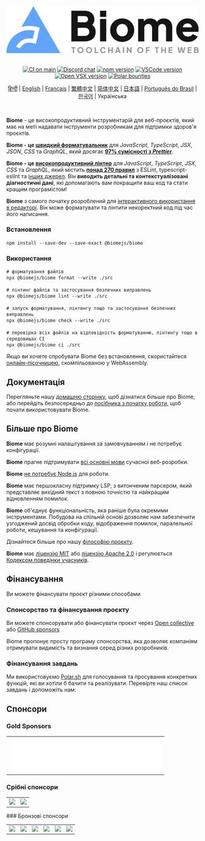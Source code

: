 <div align="center">
  <picture>
    <source media="(prefers-color-scheme: dark)" srcset="https://raw.githubusercontent.com/biomejs/resources/main/svg/slogan-dark-transparent.svg">
    <source media="(prefers-color-scheme: light)" srcset="https://raw.githubusercontent.com/biomejs/resources/main/svg/slogan-light-transparent.svg">
    <img alt="Shows the banner of Biome, with its logo and the phrase 'Biome - Toolchain of the web'." src="https://raw.githubusercontent.com/biomejs/resources/main/svg/slogan-light-transparent.svg" width="700">
  </picture>

  <br>
  <br>

  [![CI on main][ci-badge]][ci-url]
  [![Discord chat][discord-badge]][discord-url]
  [![npm version][npm-badge]][npm-url]
  [![VSCode version][vscode-badge]][vscode-url]
  [![Open VSX version][open-vsx-badge]][open-vsx-url]
  [![Polar bounties][polar-badge]][polar-url]

  [ci-badge]: https://github.com/biomejs/biome/actions/workflows/main.yml/badge.svg
  [ci-url]: https://github.com/biomejs/biome/actions/workflows/main.yml
  [discord-badge]: https://badgen.net/discord/online-members/BypW39g6Yc?icon=discord&label=discord&color=60a5fa
  [discord-url]: https://biomejs.dev/chat
  [npm-badge]: https://badgen.net/npm/v/@biomejs/biome?icon=npm&color=60a5fa&label=%40biomejs%2Fbiome
  [npm-url]: https://www.npmjs.com/package/@biomejs/biome/v/latest
  [vscode-badge]: https://badgen.net/vs-marketplace/v/biomejs.biome?label=vscode&icon=visualstudio&color=60a5fa
  [vscode-url]: https://marketplace.visualstudio.com/items?itemName=biomejs.biome
  [open-vsx-badge]: https://badgen.net/open-vsx/version/biomejs/biome?label=open-vsx&color=60a5fa
  [open-vsx-url]: https://open-vsx.org/extension/biomejs/biome
  [polar-badge]: https://polar.sh/embed/seeks-funding-shield.svg?org=biomejs
  [polar-url]: https://polar.sh/biomejs

  <!-- Insert new entries lexicographically by language code.
     For example given below is the same order as these files appear on page:
     https://github.com/biomejs/biome/tree/main/packages/@biomejs/biome -->

  [हिन्दी](https://github.com/biomejs/biome/blob/main/packages/%40biomejs/biome/README.hi.md) | [English](https://github.com/biomejs/biome/blob/main/packages/%40biomejs/biome/README.md) | [Français](https://github.com/biomejs/biome/blob/main/packages/%40biomejs/biome/README.fr.md) | [繁體中文](https://github.com/biomejs/biome/blob/main/packages/%40biomejs/biome/README.zh-TW.md) | [简体中文](https://github.com/biomejs/biome/blob/main/packages/%40biomejs/biome/README.zh-CN.md) | [日本語](https://github.com/biomejs/biome/blob/main/packages/%40biomejs/biome/README.ja.md) | [Português do Brasil](https://github.com/biomejs/biome/blob/main/packages/%40biomejs/biome/README.pt-BR.md) | [한국어](https://github.com/biomejs/biome/blob/main/packages/%40biomejs/biome/README.kr.md) | Українська
</div>

<br>

**Biome** - це високопродуктивний інструментарій для веб-проєктів, який має на меті надавати інструменти розробникам для підтримки здоров'я проєктів.

**Biome - це [швидкий форматувальник](./benchmark#formatting)** для _JavaScript_, _TypeScript_, _JSX_, _JSON_, _CSS_ та _GraphQL_, який досягає **[97% сумісності з _Prettier_](https://console.algora.io/challenges/prettier)**.

**Biome - це [високопродуктивний лінтер](https://github.com/biomejs/biome/tree/main/benchmark#linting)** для _JavaScript_, _TypeScript_, _JSX_, _CSS_ та _GraphQL_, який містить **[понад 270 правил](https://biomejs.dev/linter/rules/)** з ESLint, typescript-eslint та [інших джерел](https://github.com/biomejs/biome/discussions/3).
Він **виводить детальні та контекстуалізовані діагностичні дані**, які допомагають вам покращити ваш код та стати кращим програмістом!

**Biome** з самого початку розроблений для [інтерактивного використання в редакторі](https://biomejs.dev/guides/integrate-in-editor/). Він може форматувати та лінтити некоректний код під час його написання.

### Встановлення

```shell
npm install --save-dev --save-exact @biomejs/biome
```

### Використання

```shell
# форматування файлів
npx @biomejs/biome format --write ./src

# лінтинг файлів та застосування безпечних виправлень
npx @biomejs/biome lint --write ./src

# запуск форматування, лінтингу тощо та застосування безпечних виправлень
npx @biomejs/biome check --write ./src

# перевірка всіх файлів на відповідність форматуванню, лінтингу тощо в середовищах CI
npx @biomejs/biome ci ./src
```

Якщо ви хочете спробувати Biome без встановлення, скористайтеся [онлайн-пісочницею](https://biomejs.dev/playground/), скомпільованою у WebAssembly.

## Документація

Перегляньте нашу [домашню сторінку][biomejs], щоб дізнатися більше про Biome,
або перейдіть безпосередньо до [посібника з початку роботи][getting-started], щоб почати використовувати Biome.

## Більше про Biome

**Biome** має розумні налаштування за замовчуванням і не потребує конфігурації.

**Biome** прагне підтримувати [всі основні мови][language-support] сучасної веб-розробки.

**Biome** [не потребує Node.js](https://biomejs.dev/guides/manual-installation/) для роботи.

**Biome** має першокласну підтримку LSP, з витонченим парсером, який представляє вихідний текст з повною точністю та найкращим відновленням помилок.

**Biome** об'єднує функціональність, яка раніше була окремими інструментами. Побудова на спільній основі дозволяє нам забезпечити узгоджений досвід обробки коду, відображення помилок, паралельної роботи, кешування та конфігурації.

Дізнайтеся більше про нашу [філософію проєкту][biome-philosophy].

**Biome** має [ліцензію MIT](https://github.com/biomejs/biome/tree/main/LICENSE-MIT) або [ліцензію Apache 2.0](https://github.com/biomejs/biome/tree/main/LICENSE-APACHE) і регулюється [Кодексом поведінки учасників](https://github.com/biomejs/biome/tree/main/CODE_OF_CONDUCT.md).

## Фінансування

Ви можете фінансувати проєкт різними способами

### Спонсорство та фінансування проєкту

Ви можете спонсорувати або фінансувати проєкт через [Open collective](https://opencollective.com/biome) або [GitHub sponsors](https://github.com/sponsors/biomejs)

Biome пропонує просту програму спонсорства, яка дозволяє компаніям отримувати видимість та визнання серед різних розробників.

### Фінансування завдань

Ми використовуємо [Polar.sh](https://polar.sh/biomejs) для голосування та просування конкретних функцій, які ви хотіли б бачити та реалізувати. Перевірте наш список завдань і допоможіть нам:

## Спонсори

### Gold Sponsors

<table>
  <tbody>
    <tr>
      <td align="center" valign="middle">
        <a href="https://vercel.com/?utm_source=biome&utm_medium=readme" target="_blank">
          <picture>
            <source media="(prefers-color-scheme: light)" srcset="https://raw.githubusercontent.com/biomejs/resources/refs/heads/main/sponsors/vercel-dark.png" />
            <source media="(prefers-color-scheme: dark)" srcset="https://raw.githubusercontent.com/biomejs/resources/refs/heads/main/sponsors/vercel-light.png" />
            <img src="https://raw.githubusercontent.com/biomejs/resources/refs/heads/main/sponsors/vercel-light.png" width="400" alt="Vercel" />
          </picture>
        </a>
      </td>
    </tr>
  </tbody>
</table>

### Срібні спонсори

<table>
  <tbody>
    <tr>
      <td align="center" valign="middle">
        <a href="https://l2beat.com/?utm_source=biome&utm_medium=readme" target="_blank"><img src="https://images.opencollective.com/l2beat/c2b2a27/logo/256.png" height="100"></a>
      </td>
      <td align="center" valign="middle">
        <a href="https://www.phoenixlabs.dev/?utm_source=biome&utm_medium=readme" target="_blank"><img src="https://images.opencollective.com/phoenix-labs/2824ed4/logo/100.png?height=100" height="100"></a>
      </td>
    </tr>
  </tbody>
</table>
### Бронзові спонсори

<table>
  <tbody>
    <tr>
      <td align="center" valign="middle">
        <a href="https://www.kanamekey.com?utm_source=biome&utm_medium=readme" target="_blank"><img src="https://images.opencollective.com/kaname/d15fd98/logo/256.png?height=80" width="80"></a>
      </td>
      <td align="center" valign="middle">
        <a href="https://nanabit.dev/?utm_source=biome&utm_medium=readme" target="_blank"><img src="https://images.opencollective.com/nanabit/d15fd98/logo/256.png?height=80" width="80"></a>
      </td>
      <td align="center" valign="middle">
        <a href="https://vital.io/?utm_source=biome&utm_medium=readme" target="_blank"><img src="https://avatars.githubusercontent.com/u/25357309?s=200" width="80"></a>
      </td>
      <td align="center" valign="middle">
        <a href="https://coderabbit.ai/?utm_source=biome&utm_medium=readme" target="_blank"><img src="https://avatars.githubusercontent.com/u/132028505?s=200&v=4" width="80"></a>
      </td>
      <td align="center" valign="middle">
        <a href="https://forge42.dev/?utm_source=biome&utm_medium=readme" target="_blank"><img src="https://avatars.githubusercontent.com/u/161314831?s=200&v=4" width="80"></a>
      </td>
      <td align="center" valign="middle">
        <a href="http://rstudio.org/?utm_source=biome&utm_medium=readme" target="_blank"><img src="https://avatars.githubusercontent.com/u/513560?s=200&v=4" width="80"></a>
      </td>
    </tr>
  </tbody>
</table>


[biomejs]: https://biomejs.dev/
[biome-philosophy]: https://biomejs.dev/internals/philosophy/
[language-support]: https://biomejs.dev/internals/language-support/
[getting-started]: https://biomejs.dev/guides/getting-started/
